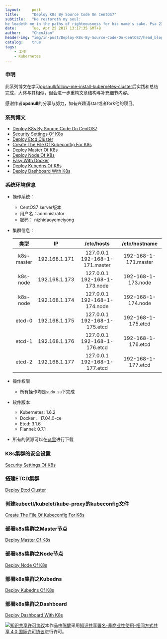```yaml
---
layout:     post
title:      "Deploy K8s By Source Code On CentOS7"
subtitle:   "He restoreth my soul:
he leadeth me in the paths of righteousness for his name's sake. Psa 23:3"
date:       Tue, Apr 25 2017 13:17:35 GMT+8
author:     "ChenJian"
header-img: "img/in-post/Deploy-K8s-By-Source-Code-On-CentOS7/head_blog.jpg"
catalog:    true
tags:
    - 工作
    - Kubernetes
---
```


### 申明

此系列博文在学习[opsnull/follow-me-install-kubernetes-cluster](https://github.com/opsnull/follow-me-install-kubernetes-cluster)后实践和总结完成，大体与其相似，但会进一步重构文章结构与补充细节内容。

感谢作者**opsnull**的分享与努力，如有兴趣请star或者fork他的项目。


### 系列博文

- [Deploy K8s By Source Code On CentOS7](https://o-my-chenjian.com/2017/04/25/Deploy-K8s-By-Source-Code-On-CentOS7/)
- [Security Settings Of K8s](https://o-my-chenjian.com/2017/04/25/Security-Settings-Of-K8s/)
- [Deploy Etcd Cluster](https://o-my-chenjian.com/2017/04/08/Deploy-Etcd-Cluster/)
- [Create The File Of Kubeconfig For K8s](https://o-my-chenjian.com/2017/04/26/Create-The-File-Of-Kubeconfig-For-K8s/)
- [Deploy Master Of K8s](https://o-my-chenjian.com/2017/04/26/Deploy-Master-Of-K8s/)
- [Deploy Node Of K8s](https://o-my-chenjian.com/2017/04/26/Deploy-Node-Of-K8s/)
- [Easy With Docker](https://o-my-chenjian.com/2016/07/04/Easy-With-Docker/)
- [Deploy Kubedns Of K8s](https://o-my-chenjian.com/2017/04/26/Deploy-Kubedns-Of-K8s/)
- [Deploy Dashboard With K8s](https://o-my-chenjian.com/2017/04/08/Deploy-Dashboard-With-K8s/)


### 系统环境信息

- 操作系统： 
	- CentOS7 server版本
	- 用户名：administrator
	- 密码： nizhidaoyemeiyong
- 集群信息：

	|  类型  |     IP       | /etc/hosts | /etc/hostname|
	|:-----:|:------------:|:----------:|:-----:|
	| k8s-master | 192.168.1.171|127.0.0.1   192-168-1-171.master|192-168-1-171.master|
	| k8s-node | 192.168.1.173|127.0.0.1   192-168-1-173.node|192-168-1-173.node|
	| k8s-node | 192.168.1.174|127.0.0.1   192-168-1-174.node |192-168-1-174.node|
	| etcd-0 | 192.168.1.175|127.0.0.1   192-168-1-175.etcd|192-168-1-175.etcd|
	| etcd-1 | 192.168.1.176|127.0.0.1   192-168-1-176.etcd|192-168-1-176.etcd|
	| etcd-2 | 192.168.1.177|127.0.0.1   192-168-1-177.etcd|192-168-1-177.etcd|
- 操作权限
	- 所有操作均是`sudo su`下完成
- 软件版本
	- Kubernetes: 1.6.2
	- Docker： 17.04.0-ce
	- Etcd: 3.1.6
	- Flannel: 0.7.1
- 所有的资源可以在[这里](https://pan.baidu.com/s/1pLhmqzL)进行下载

### K8s集群的安全设置

[Security Settings Of K8s](https://o-my-chenjian.com/2017/04/25/Security-Settings-Of-K8s/)
	
### 搭建ETCD集群

[Deploy Etcd Cluster](https://o-my-chenjian.com/2017/04/08/Deploy-Etcd-Cluster/)

### 创建kubectl/kubelet/kube-proxy的kubeconfig文件

[Create The File Of Kubeconfig For K8s](Create-The-File-Of-Kubeconfig-For-K8s/)

### 部署k8s集群之Master节点

[Deploy Master Of K8s](https://o-my-chenjian.com/2017/04/26/Deploy-Master-Of-K8s/)


### 部署k8s集群之Node节点

[Deploy Node Of K8s](https://o-my-chenjian.com/2017/04/26/Deploy-Node-Of-K8s/)

### 部署k8s集群之Kubedns

[Deploy Kubedns Of K8s](https://o-my-chenjian.com/2017/04/26/Deploy-Kubedns-Of-K8s/)

### 部署k8s集群之Dashboard

[Deploy Dashboard With K8s](https://o-my-chenjian.com/2017/04/08/Deploy-Dashboard-With-K8s/)





<a rel="license" href="http://creativecommons.org/licenses/by-nc-sa/4.0/"><img alt="知识共享许可协议" style="border-width:0" src="https://i.creativecommons.org/l/by-nc-sa/4.0/88x31.png" /></a>本作品由<a xmlns:cc="http://creativecommons.org/ns#" href="https://o-my-chenjian.com/2017/04/25/Deploy-K8s-By-Source-Code-On-CentOS7/" property="cc:attributionName" rel="cc:attributionURL">陈健</a>采用<a rel="license" href="http://creativecommons.org/licenses/by-nc-sa/4.0/">知识共享署名-非商业性使用-相同方式共享 4.0 国际许可协议</a>进行许可。





